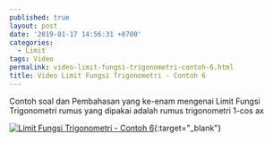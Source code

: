 ```yaml
---
published: true
layout: post
date: '2019-01-17 14:56:31 +0700'
categories:
  - Limit
tags: Video
permalink: video-limit-fungsi-trigonometri-contoh-6.html
title: Video Limit Fungsi Trigonometri - Contoh 6
---
```

Contoh soal dan Pembahasan yang ke-enam mengenai Limit Fungsi Trigonometri
rumus yang dipakai adalah rumus trigonometri 1-cos ax

[![Limit Fungsi Trigonometri - Contoh 6](https://img.youtube.com/vi/TsJN0ozffxI/0.jpg)](https://www.youtube.com/watch?v=TsJN0ozffxI){:target="_blank"}
